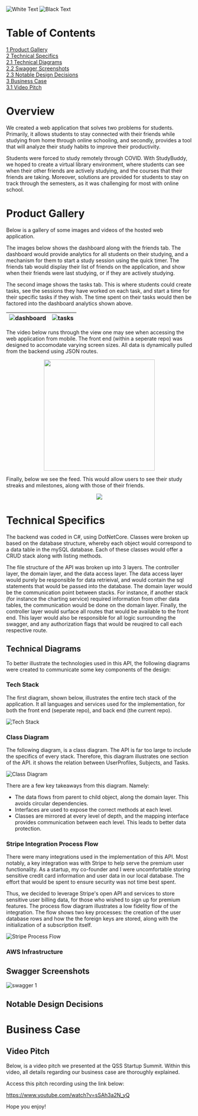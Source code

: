 ![White Text](Images/WhiteText.png#gh-dark-mode-only)
![Black Text](Images/BlackText.png#gh-light-mode-only)

# Table of Contents
[1 Product Gallery](#Product-Gallery)  
[2 Technical Specifics](#Technical-Specifics)  
[2.1 Technical Diagrams](#Technical-Diagrams)  
[2.2 Swagger Screenshots](#Swagger-Screenshots)  
[2.3 Notable Design Decisions](#Notable-Design-Decisions)  
[3 Business Case](#Business-Case)  
[3.1 Video Pitch](#Video-Pitch)  

# Overview

We created a web application that solves two problems for students. Primarily, it allows students to stay connected with their friends while studying from home through online schooling, and secondly, provides a tool that will analyze their study habits to improve their productivity.

Students were forced to study remotely through COVID. With StudyBuddy, we hoped to create a virtual library environment, where students can see when their other friends are actively studying, and the courses that their friends are taking. Moreover, solutions are provided for students to stay on track through the semesters, as it was challenging for most with online school.

# Product Gallery
Below is a gallery of some images and videos of the hosted web application.


The images below shows the dashboard along with the friends tab. The dashboard would provide analytics for all students on their studying, and a mechanism for them to start a study session using the quick timer. The friends tab would display their list of friends on the application, and show when their friends were last studying, or if they are actively studying.

The second image shows the tasks tab. This is where students could create tasks, see the sessions they have worked on each task, and start a time for their specific tasks if they wish. The time spent on their tasks would then be factored into the dashboard analytics shown above.

 ![dashboard](Images/laptopDashboard.png) | ![tasks](Images/laptop2.png)
 --- | ---


The video below runs through the view one may see when accessing the web application from mobile. The front end (within a seperate repo) was designed to accomodate varying screen sizes. All data is dynamically pulled from the backend using JSON routes.

<p align="center">
<img src="Images/Gif1LandingVideo.gif" width="300">
</p>

Finally, below we see the feed. This would allow users to see their study streaks and milestones, along with those of their friends. 

<p align="center">
<img src="Images/Feed.gif">
</p>


# Technical Specifics
The backend was coded in C#, using DotNetCore. Classes were broken up based on the database structure, whereby each object would correspond to a data table in the mySQL database. Each of these classes would offer a CRUD stack along with listing methods.

The file structure of the API was broken up into 3 layers. The controller layer, the domain layer, and the data access layer. The data access layer would purely be responsible for data retrieival, and would contain the sql statements that would be passed into the database. The domain layer would be the communication point between stacks. For instance, if another stack (for instance the charting service) required information from other data tables, the communication would be done on the domain layer. Finally, the controller layer would surface all routes that would be available to the front end. This layer would also be responsible for all logic surrounding the swagger, and any authorization flags that would be reuqired to call each respective route.

## Technical Diagrams
To better illustrate the technologies used in this API, the following diagrams were created to communicate some key components of the design:

### Tech Stack
The first diagram, shown below, illustrates the entire tech stack of the application. It all languages and services used for the implementation, for both the front end (seperate repo), and back end (the current repo).

![Tech Stack](Images/TechStack.png)

### Class Diagram
The following diagram, is a class diagram. The API is far too large to include the specifics of every stack. Therefore, this diagram illustrates one section of the API. it shows the relation between UserProfiles, Subjects, and Tasks. 

![Class Diagram](Images/ClassDiagram.png)

There are a few key takeaways from this diagram. Namely:
* The data flows from parent to child object, along the domain layer. This avoids circular dependencies.
* Interfaces are used to expose the correct methods at each level.
* Classes are mirrored at every level of depth, and the mapping interface provides communication between each level. This leads to better data protection.

### Stripe Integration Process Flow
There were many integrations used in the implementation of this API. Most notably, a key integration was with Stripe to help serve the premium user functionality. As a startup, my co-founder and I were uncomfortable storing sensitive credit card information and user data in our local database. The effort that would be spent to ensure security was not time best spent.

Thus, we decided to leverage Stripe's open API and services to store sensitive user billing data, for those who wished to sign up for premium features. The process flow diagram illustrates a low fidelity flow of the integration. The flow shows two key processes: the creation of the user database rows and how the the foreign keys are stored, along with the initialization of a subscription itself. 

![Stripe Process Flow](Images/StripeProcessFlow.png)

### AWS Infrastructure




## Swagger Screenshots
![swagger 1](Images/Swagger1.JPG)

## Notable Design Decisions

# Business Case
## Video Pitch
Below, is a video pitch we presented at the QSS Startup Summit. Within this video, all details regarding our business case are thoroughly explained.

Access this pitch recording using the link below:

https://www.youtube.com/watch?v=sSAh3a2N_yQ

Hope you enjoy!

